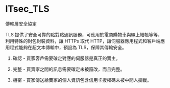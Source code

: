 # ITsec_TLS
傳輸層安全協定

TLS 提供了安全可靠的點對點通訊服務，可應用於電商購物車與線上結帳等等，利用特殊的封包封裝資料，讓 HTTPs 取代 HTTP，讓伺服器應用程式和客戶端應用程式能夠在超文本傳輸中，預設為 TLS，保障其傳輸安全。

1. 確認 - 買家客戶需要確定對應的伺服器是真正的賣主。

2. 完整 - 買賣家之間的訊息需要確定未被竄改，而且完整。

3. 機密 - 買家傳送給賣家的個人資訊包含信用卡授權碼未被中間人攔截。

